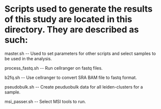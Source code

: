 # Scripts used to generate the results of this study are located in this directory. They are described as such:

master.sh -- Used to set parameters for other scripts and select samples to be used in the analysis.

process_fastq.sh -- Run cellranger on fastq files.

b2fq.sh -- Use cellranger to convert SRA BAM file to fastq format. 

pseudobulk.sh -- Create peuduobulk data for all leiden-clusters for a sample.

msi_passer.sh -- Select MSI tools to run.
